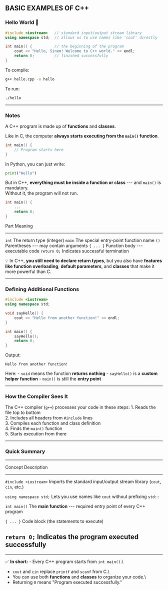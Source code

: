 ## BASIC EXAMPLES OF C++

### Hello World 🙂

``` cpp
#include <iostream>   // standard input/output stream library
using namespace std;  // allows us to use names like 'cout' directly

int main() {          // the beginning of the program
    cout << "Hello, Sinem! Welcome to C++ world." << endl;
    return 0;         // finished successfully
}
```

To compile:

``` bash
g++ hello.cpp -o hello
```

To run:

``` bash
./hello
```

------------------------------------------------------------------------

### Notes

A C++ program is made up of **functions** and **classes**.

Like in C, the computer **always starts executing from the `main()`
function**.

``` cpp
int main() {
    // Program starts here
}
```

In Python, you can just write:

``` python
print("Hello")
```

But in C++, **everything must be inside a function or class** --- and
`main()` is mandatory.\
Without it, the program will not run.

``` cpp
int main() {
    ...
    return 0;
}
```

  Part          Meaning
  ------------- ---------------------------------------
  `int`         The return type (integer)
  `main`        The special entry-point function name
  `()`          Parentheses --- may contain arguments
  `{ ... }`     Function body --- executable code
  `return 0;`   Indicates successful termination

💡 In C++, **you still need to declare return types**, but you also have
**features like function overloading**, **default parameters**, and
**classes** that make it more powerful than C.

------------------------------------------------------------------------

### Defining Additional Functions

``` cpp
#include <iostream>
using namespace std;

void sayHello() {
    cout << "Hello from another function!" << endl;
}

int main() {
    sayHello();
    return 0;
}
```

Output:

    Hello from another function!

Here: - `void` means the function **returns nothing** - `sayHello()` is
a **custom helper function** - `main()` is still the **entry point**

------------------------------------------------------------------------

### How the Compiler Sees It

The C++ compiler (`g++`) processes your code in these steps: 1. Reads
the file top to bottom\
2. Includes all headers from `#include` lines\
3. Compiles each function and class definition\
4. Finds the `main()` function\
5. Starts execution from there

------------------------------------------------------------------------

### Quick Summary

  -----------------------------------------------------------------------
  Concept                        Description
  ------------------------------ ----------------------------------------
  `#include <iostream>`          Imports the standard input/output stream
                                 library (`cout`, `cin`, etc.)

  `using namespace std;`         Lets you use names like `cout` without
                                 prefixing `std::`

  `int main()`                   The **main function** --- required entry
                                 point of every C++ program

  `{ ... }`                      Code block (the statements to execute)

  `return 0;`                    Indicates the program executed
                                 successfully
  -----------------------------------------------------------------------

------------------------------------------------------------------------

✅ **In short:** - Every C++ program starts from `int main()`.\
- `cout` and `cin` replace `printf` and `scanf` from C.\
- You can use both **functions** and **classes** to organize your code.\
- Returning `0` means "Program executed successfully."